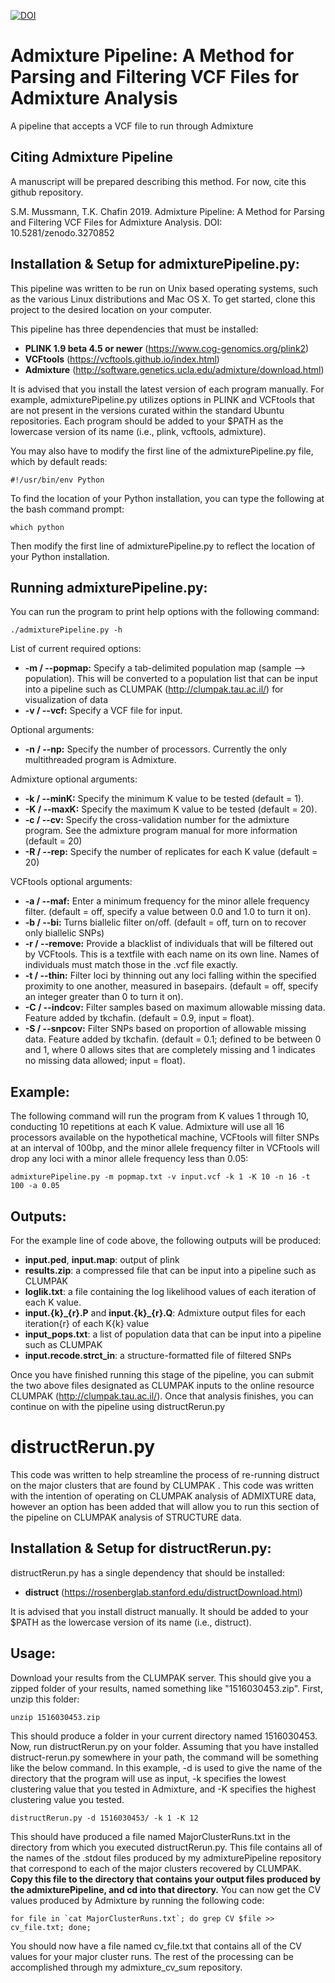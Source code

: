 [![DOI](https://zenodo.org/badge/96546673.svg)](https://zenodo.org/badge/latestdoi/96546673)

# Admixture Pipeline: A Method for Parsing and Filtering VCF Files for Admixture Analysis
A pipeline that accepts a VCF file to run through Admixture

## Citing Admixture Pipeline
A manuscript will be prepared describing this method. For now, cite this github repository.

S.M. Mussmann, T.K. Chafin 2019. Admixture Pipeline: A Method for Parsing and Filtering VCF Files for Admixture Analysis. DOI: 10.5281/zenodo.3270852

## Installation & Setup for admixturePipeline.py:

This pipeline was written to be run on Unix based operating systems, such as the various Linux distributions and Mac OS X.  To get started, clone this project to the desired location on your computer.  

This pipeline has three dependencies that must be installed:
* **PLINK 1.9 beta 4.5 or newer** (https://www.cog-genomics.org/plink2)
* **VCFtools** (https://vcftools.github.io/index.html)
* **Admixture** (http://software.genetics.ucla.edu/admixture/download.html)

It is advised that you install the latest version of each program manually. For example, admixturePipeline.py utilizes options in PLINK and VCFtools that are not present in the versions curated within the standard Ubuntu repositories. Each program should be added to your $PATH as the lowercase version of its name (i.e., plink, vcftools, admixture).

You may also have to modify the first line of the admixturePipeline.py file, which by default reads:
```
#!/usr/bin/env Python
```

To find the location of your Python installation, you can type the following at the bash command prompt:
```
which python
```
Then modify the first line of admixturePipeline.py to reflect the location of your Python installation.

## Running admixturePipeline.py:

You can run the program to print help options with the following command:

```
./admixturePipeline.py -h
```

List of current required options:
* **-m / --popmap:** Specify a tab-delimited population map (sample --> population).  This will be converted to a population list that can be input into a pipeline such as CLUMPAK (http://clumpak.tau.ac.il/) for visualization of data
* **-v / --vcf:** Specify a VCF file for input.

Optional arguments:
* **-n / --np:** Specify the number of processors.  Currently the only multithreaded program is Admixture.

Admixture optional arguments:
* **-k / --minK:** Specify the minimum K value to be tested (default = 1).
* **-K / --maxK:** Specify the maximum K value to be tested (default = 20).
* **-c / --cv:** Specify the cross-validation number for the admixture program.  See the admixture program manual for more information (default = 20)
* **-R / --rep:** Specify the number of replicates for each K value (default = 20)

VCFtools optional arguments:
* **-a / --maf:** Enter a minimum frequency for the minor allele frequency filter. (default = off, specify a value between 0.0 and 1.0 to turn it on).
* **-b / --bi:** Turns biallelic filter on/off. (default = off, turn on to recover only biallelic SNPs)  
* **-r / --remove:** Provide a blacklist of individuals that will be filtered out by VCFtools. This is a textfile with each name on its own line. Names of individuals must match those in the .vcf file exactly. 
* **-t / --thin:** Filter loci by thinning out any loci falling within the specified proximity to one another, measured in basepairs.  (default = off, specify an integer greater than 0 to turn it on).
* **-C / --indcov:** Filter samples based on maximum allowable missing data. Feature added by tkchafin. (default = 0.9, input = float). 
* **-S / --snpcov:** Filter SNPs based on proportion of allowable missing data. Feature added by tkchafin. (default = 0.1; defined to be between 0 and 1, where 0 allows sites that are completely missing and 1 indicates no missing data allowed; input = float).

## Example:

The following command will run the program from K values 1 through 10, conducting 10 repetitions at each K value.  Admixture will use all 16 processors available on the hypothetical machine, VCFtools will filter SNPs at an interval of 100bp, and the minor allele frequency filter in VCFtools will drop any loci with a minor allele frequency less than 0.05:

```
admixturePipeline.py -m popmap.txt -v input.vcf -k 1 -K 10 -n 16 -t 100 -a 0.05
```

## Outputs:

For the example line of code above, the following outputs will be produced:
* **input.ped**, **input.map**: output of plink
* **results.zip**: a compressed file that can be input into a pipeline such as CLUMPAK
* **loglik.txt**: a file containing the log likelihood values of each iteration of each K value.
* **input.{k}\_{r}.P** and **input.{k}\_{r}.Q**: Admixture output files for each iteration{r} of each K{k} value
* **input\_pops.txt**: a list of population data that can be input into a pipeline such as CLUMPAK
* **input.recode.strct_in**: a structure-formatted file of filtered SNPs

Once you have finished running this stage of the pipeline, you can submit the two above files designated as CLUMPAK inputs to the online resource CLUMPAK (http://clumpak.tau.ac.il/). Once that analysis finishes, you can continue on with the pipeline using distructRerun.py

# distructRerun.py

This code was written to help streamline the process of re-running distruct on the major clusters that are found by CLUMPAK .  This code was written with the intention of operating on CLUMPAK analysis of ADMIXTURE data, however an option has been added that will allow you to run this section of the pipeline on CLUMPAK analysis of STRUCTURE data.

## Installation & Setup for distructRerun.py:

distructRerun.py has a single dependency that should be installed:
* **distruct** (https://rosenberglab.stanford.edu/distructDownload.html)

It is advised that you install distruct manually. It should be added to your $PATH as the lowercase version of its name (i.e., distruct).

## Usage:

Download your results from the CLUMPAK server.  This should give you a zipped folder of your results, named something like "1516030453.zip".  First, unzip this folder:
```
unzip 1516030453.zip
```
This should produce a folder in your current directory named 1516030453.  Now, run distructRerun.py on your folder.  Assuming that you have installed distruct-rerun.py somewhere in your path, the command will be something like the below command.  In this example, -d is used to give the name of the directory that the program will use as input, -k specifies the lowest clustering value that you tested in Admixture, and -K specifies the highest clustering value you tested.

```
distructRerun.py -d 1516030453/ -k 1 -K 12
```
This should have produced a file named MajorClusterRuns.txt in the directory from which you executed distructRerun.py.  This file contains all of the names of the .stdout files produced by my admixturePipeline repository that correspond to each of the major clusters recovered by CLUMPAK.  **Copy this file to the directory that contains your output files produced by the admixturePipeline, and cd into that directory.**  You can now get the CV values produced by Admixture by running the following code:
```
for file in `cat MajorClusterRuns.txt`; do grep CV $file >> cv_file.txt; done;
```
You should now have a file named cv_file.txt that contains all of the CV values for your major cluster runs.  The rest of the processing can be accomplished through my admixture_cv_sum repository.
